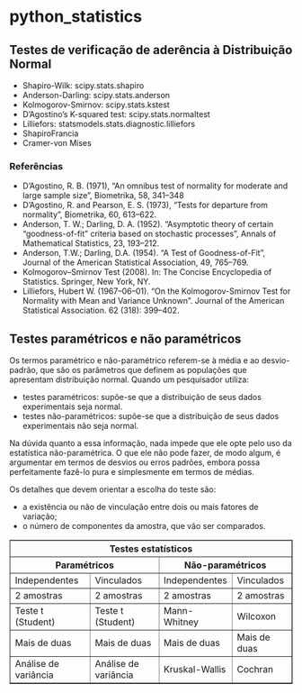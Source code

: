 # python_statistics

## Testes de verificação de aderência à Distribuição Normal 

- Shapiro-Wilk: scipy.stats.shapiro
- Anderson-Darling: scipy.stats.anderson
- Kolmogorov-Smirnov: scipy.stats.kstest
- D’Agostino’s K-squared test: scipy.stats.normaltest
- Lilliefors: statsmodels.stats.diagnostic.lilliefors
- ShapiroFrancia
- Cramer-von Mises

### Referências

- D’Agostino, R. B. (1971), “An omnibus test of normality for moderate and large sample size”, Biometrika, 58, 341–348
- D’Agostino, R. and Pearson, E. S. (1973), “Tests for departure from normality”, Biometrika, 60, 613–622.
- Anderson, T. W.; Darling, D. A. (1952). “Asymptotic theory of certain “goodness-of-fit” criteria based on stochastic processes”, Annals of Mathematical Statistics, 23, 193–212.
- Anderson, T.W.; Darling, D.A. (1954). “A Test of Goodness-of-Fit”, Journal of the American Statistical Association, 49, 765–769.
- Kolmogorov–Smirnov Test (2008). In: The Concise Encyclopedia of Statistics. Springer, New York, NY.
- Lilliefors, Hubert W. (1967–06–01). “On the Kolmogorov-Smirnov Test for Normality with Mean and Variance Unknown”. Journal of the American Statistical Association. 62 (318): 399–402.

## Testes paramétricos e não paramétricos

Os termos paramétrico e não-paramétrico referem-se à média e ao desvio-padrão, que são os parâmetros que definem as populações que apresentam distribuição normal. 
Quando um pesquisador utiliza:

- testes paramétricos: supõe-se que a distribuição de seus dados experimentais seja normal.
- testes não-paramétricos: supõe-se que a distribuição de seus dados experimentais não seja normal.

Na dúvida quanto a essa informação, nada impede que ele opte pelo uso da estatística não-paramétrica. O que ele não pode fazer, de modo algum, é argumentar em termos de desvios ou erros padrões, embora possa perfeitamente fazê-lo pura e simplesmente em termos de médias.

Os detalhes que devem orientar a escolha do teste são:

- a existência ou não de vinculação entre dois ou mais fatores de variação;
- o número de componentes da amostra, que vão ser comparados.

<table border="1">
<tr>
    <th colspan="4">Testes estatísticos</th>
</tr>
<tr>
    <th colspan="2">Paramétricos</th>
    <th colspan="2">Não-paramétricos</th>
</tr>
<tr>
    <td>Independentes</td>
    <td>Vinculados</td>
    <td>Independentes</td>
    <td>Vinculados</td>
</tr>
<tr>
    <td>2 amostras</td>
    <td>2 amostras</td>
    <td>2 amostras</td>
    <td>2 amostras</td>
 </tr>
 <tr>
    <td>Teste t (Student)</td>
    <td>Teste t (Student)</td>
    <td>Mann-Whitney</td>
    <td>Wilcoxon</td>
  </tr>
  <tr>
    <td>Mais de duas</td>
    <td>Mais de duas</td>
    <td>Mais de duas</td>
    <td>Mais de duas</td>
  </tr>
  <tr>
    <td>Análise de variância</td>
    <td>Análise de variância</td>
    <td>Kruskal-Wallis</td>
    <td>Cochran</td>
  </tr>
</table>

